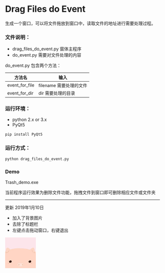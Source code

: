 # Drag Files do Event

生成一个窗口，可以将文件拖放到窗口中，读取文件的地址进行需要处理过程。

### 文件说明：

- drag_files_do_event.py 窗体主程序
- do_event.py 需要对文件处理的内容

do_event.py 包含两个方法：

| 方法名         | 输入                    |
| -------------- | ----------------------- |
| event_for_file | filename 需要处理的文件 |
| event_for_dir  | dir 需要处理的目录      |

### 运行环境：

- python 2.x or 3.x
- PyQt5

```python
pip install PyQt5
```



### 运行方式：

```python
python drag_files_do_event.py
```

### Demo

Trash_demo.exe

当前程序运行效果为删除文件功能，拖拽文件到窗口即可删除相应文件或文件夹

---

更新 2019年1月10日

- 加入了背景图片
- 去除了标题栏
- 左键点击拖动窗口，右键退出

![](img/demo_img.png)

